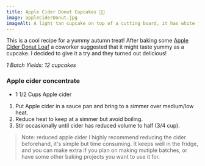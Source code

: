 ```yaml
---
title: Apple Cider Donut Cupcakes 🍎🧁
image: appleCiderDonut.jpg
imageAlt: A light tan cupcake on top of a cutting board, it has white frosting, with little specs of spices in it.
---
```


This is a cool recipe for a yummy autumn treat! After baking some 
<a target="_blank" rel="noopener noreferrer" href="https://www.bonappetit.com/recipe/apple-cider-doughnut-loaf-cake">Apple Cider Donut Loaf</a>
a coworker suggested that it might taste yummy as a cupcake. I decided to give it
a try and they turned out delicious!

*1 Batch Yields: 12 cupcakes*

### Apple cider concentrate

- 1 1/2 Cups Apple cider

1. Put Apple cider in a sauce pan and bring to a simmer over medium/low heat.
1. Reduce heat to keep at a simmer but avoid boiling.
1. Stir occasionally until cider has reduced volume to half (3/4 cup).

> Note: reduced apple cider
> I highly recommend reducing the cider beforehand, it's simple but time consuming.
> It keeps well in the fridge, and you can make extra if you plan on making mutiple batches, 
> or have some other baking projects you want to use it for.